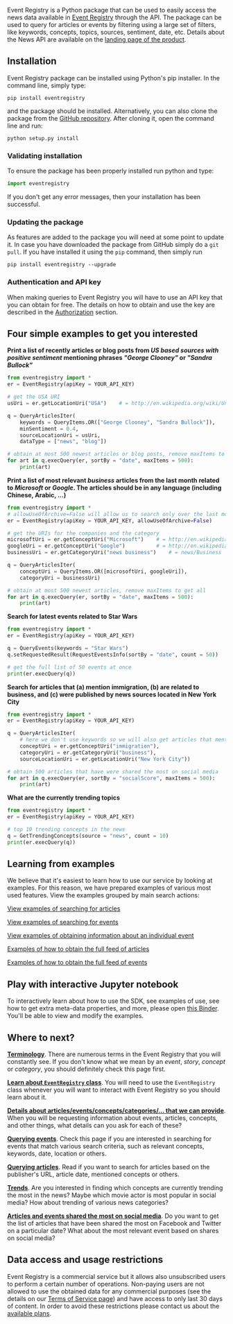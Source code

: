 Event Registry is a Python package that can be used to easily access the news data available in [Event Registry](http://eventregistry.org/) through the API. The package can be used to query for articles or events by filtering using a large set of filters, like keywords, concepts, topics, sources, sentiment, date, etc. Details about the News API are available on the [landing page of the product](https://newsapi.ai/).

## Installation

Event Registry package can be installed using Python's pip installer. In the command line, simply type:

    pip install eventregistry

and the package should be installed. Alternatively, you can also clone the package from the [GitHub repository](https://github.com/EventRegistry/event-registry-python). After cloning it, open the command line and run:

    python setup.py install

### Validating installation

To ensure the package has been properly installed run python and type:

```python
import eventregistry
```

If you don't get any error messages, then your installation has been successful.

### Updating the package

As features are added to the package you will need at some point to update it. In case you have downloaded the package from GitHub simply do a `git pull`. If you have installed it using the `pip` command, then simply run

	pip install eventregistry --upgrade

### Authentication and API key

When making queries to Event Registry you will have to use an API key that you can obtain for free. The details on how to obtain and use the key are described in the [Authorization](../../wiki/EventRegistry-class#authorization) section.

## Four simple examples to get you interested

**Print a list of recently articles or blog posts from *US based sources* *with positive sentiment* mentioning phrases *"George Clooney"* or *"Sandra Bullock"***

```python
from eventregistry import *
er = EventRegistry(apiKey = YOUR_API_KEY)

# get the USA URI
usUri = er.getLocationUri("USA")    # = http://en.wikipedia.org/wiki/United_States

q = QueryArticlesIter(
    keywords = QueryItems.OR(["George Clooney", "Sandra Bullock"]),
    minSentiment = 0.4,
    sourceLocationUri = usUri,
    dataType = ["news", "blog"])

# obtain at most 500 newest articles or blog posts, remove maxItems to get all
for art in q.execQuery(er, sortBy = "date", maxItems = 500):
    print(art)
```

**Print a list of most relevant *business* articles from the last month related to *Microsoft* or *Google*. The articles should be in any language (including Chinese, Arabic, ...)**

```python
from eventregistry import *
# allowUseOfArchive=False will allow us to search only over the last month of data
er = EventRegistry(apiKey = YOUR_API_KEY, allowUseOfArchive=False)

# get the URIs for the companies and the category
microsoftUri = er.getConceptUri("Microsoft")    # = http://en.wikipedia.org/wiki/Microsoft
googleUri = er.getConceptUri("Google")          # = http://en.wikipedia.org/wiki/Google
businessUri = er.getCategoryUri("news business")    # = news/Business

q = QueryArticlesIter(
    conceptUri = QueryItems.OR([microsoftUri, googleUri]),
    categoryUri = businessUri)

# obtain at most 500 newest articles, remove maxItems to get all
for art in q.execQuery(er, sortBy = "date", maxItems = 500):
    print(art)
```


**Search for latest events related to Star Wars**

```python
from eventregistry import *
er = EventRegistry(apiKey = YOUR_API_KEY)

q = QueryEvents(keywords = "Star Wars")
q.setRequestedResult(RequestEventsInfo(sortBy = "date", count = 50))   # request event details for latest 50 events

# get the full list of 50 events at once
print(er.execQuery(q))
```

**Search for articles that (a) mention immigration, (b) are related to business, and (c) were published by news sources located in New York City**

```python
from eventregistry import *
er = EventRegistry(apiKey = YOUR_API_KEY)

q = QueryArticlesIter(
    # here we don't use keywords so we will also get articles that mention immigration using various synonyms
    conceptUri = er.getConceptUri("immigration"),
    categoryUri = er.getCategoryUri("business"),
    sourceLocationUri = er.getLocationUri("New York City"))

# obtain 500 articles that have were shared the most on social media
for art in q.execQuery(er, sortBy = "socialScore", maxItems = 500):
    print(art)
```

**What are the currently trending topics**

```python
from eventregistry import *
er = EventRegistry(apiKey = YOUR_API_KEY)

# top 10 trending concepts in the news
q = GetTrendingConcepts(source = "news", count = 10)
print(er.execQuery(q))
```

## Learning from examples

We believe that it's easiest to learn how to use our service by looking at examples. For this reason, we have prepared examples of various most used features. View the examples grouped by main search actions:

[View examples of searching for articles](https://github.com/EventRegistry/event-registry-python/blob/master/eventregistry/examples/QueryArticlesExamples.py)

[View examples of searching for events](https://github.com/EventRegistry/event-registry-python/blob/master/eventregistry/examples/QueryEventsExamples.py)

[View examples of obtaining information about an individual event](https://github.com/EventRegistry/event-registry-python/blob/master/eventregistry/examples/QueryEventExamples.py)

[Examples of how to obtain the full feed of articles](https://github.com/EventRegistry/event-registry-python/blob/master/eventregistry/examples/FeedOfNewArticlesExamples.py)

[Examples of how to obtain the full feed of events](https://github.com/EventRegistry/event-registry-python/blob/master/eventregistry/examples/FeedOfNewEventsExamples.py)

## Play with interactive Jupyter notebook

To interactively learn about how to use the SDK, see examples of use, see how to get extra meta-data properties, and more, please open [this Binder](https://mybinder.org/v2/gh/EventRegistry/event-registry-python-intro/master). You'll be able to view and modify the examples.

## Where to next?

**[Terminology](../../wiki/Terminology)**. There are numerous terms in the Event Registry that you will constantly see. If you don't know what we mean by an *event*, *story*, *concept* or *category*, you should definitely check this page first.

**[Learn about `EventRegistry` class](../../wiki/Eventregistry-class)**. You will need to use the `EventRegistry` class whenever you will want to interact with Event Registry so you should learn about it.

**[Details about articles/events/concepts/categories/... that we can provide](../../wiki/ReturnInfo-class)**. When you will be requesting information about events, articles, concepts, and other things, what details can you ask for each of these?

**[Querying events](../../wiki/Searching-for-events)**. Check this page if you are interested in searching for events that match various search criteria, such as relevant concepts, keywords, date, location or others.

**[Querying articles](../../wiki/Searching-for-articles)**. Read if you want to search for articles based on the publisher's URL, article date, mentioned concepts or others.

**[Trends](../../wiki/Trends)**. Are you interested in finding which concepts are currently trending the most in the news? Maybe which movie actor is most popular in social media? How about trending of various news categories?

**[Articles and events shared the most on social media](../../wiki/Social-shares)**. Do you want to get the list of articles that have been shared the most on Facebook and Twitter on a particular date? What about the most relevant event based on shares on social media?

## Data access and usage restrictions

Event Registry is a commercial service but it allows also unsubscribed users to perform a certain number of operations. Non-paying users are not allowed to use the obtained data for any commercial purposes (see the details on our [Terms of Service page](http://newsapi.ai/terms)) and have access to only last 30 days of content. In order to avoid these restrictions please contact us about the [available plans](http://newsapi.ai/plans).